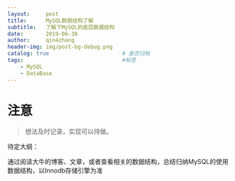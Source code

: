 ```yaml
---
layout:     post
title:      MySQL数据结构了解
subtitle:   了解下MySQL的底层数据结构
date:       2019-06-30
author:     qin4zhang
header-img: img/post-bg-debug.png 
catalog: true 						# 是否归档
tags:								#标签
    - MySQL
    - DataBase
---
```

# 注意
> 想法及时记录，实现可以待做。

待定大纲：

通过阅读大牛的博客、文章，或者查看相关的数据结构，总结归纳MySQL的使用数据结构，以Innodb存储引擎为准